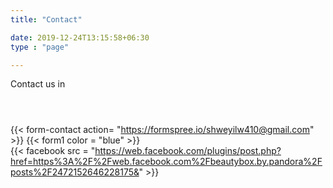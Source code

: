```yaml
---
title: "Contact"

date: 2019-12-24T13:15:58+06:30
type : "page"

---
```

Contact us in <header></header>

{{< form-contact action= "https://formspree.io/shweyilw410@gmail.com" >}}
{{< form1 color = "blue" >}}		
{{< facebook src = "https://web.facebook.com/plugins/post.php?href=https%3A%2F%2Fweb.facebook.com%2Fbeautybox.by.pandora%2Fposts%2F2472152646228175&" >}}
